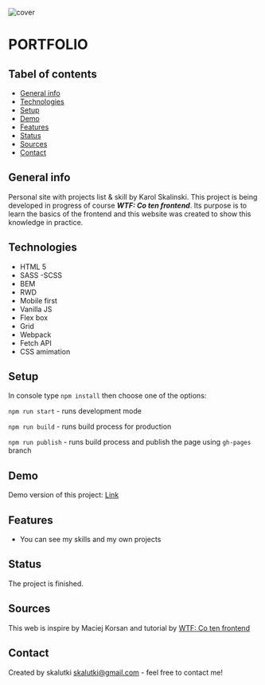 ![cover](https://skalutki.github.io/portfolio/og.png)

# PORTFOLIO

## Tabel of contents

- [General info](#general-info)
- [Technologies](#technologies)
- [Setup](#setup)
- [Demo](#demo)
- [Features](#features)
- [Status](#status)
- [Sources](#sources)
- [Contact](#contact)

## General info

Personal site with projects list & skill by Karol Skalinski.
This project is being developed in progress of course **_WTF: Co ten frontend_**.
Its purpose is to learn the basics of the frontend and this website was created to show this knowledge in practice.

## Technologies

- HTML 5
- SASS -SCSS
- BEM
- RWD
- Mobile first
- Vanilla JS
- Flex box
- Grid
- Webpack
- Fetch API
- CSS amimation

## Setup

In console type `npm install` then choose one of the options:

`npm run start` - runs development mode

`npm run build` - runs build process for production

`npm run publish` - runs build process and publish the page using `gh-pages` branch

## Demo

Demo version of this project: [Link](https://skalutki.github.io/portfolio/)

## Features

- You can see my skills and my own projects

## Status

The project is finished.

## Sources

This web is inspire by Maciej Korsan and tutorial by [WTF: Co ten frontend](https://cotenfrontend.pl/)

## Contact

Created by skalutki <skalutki@gmail.com> - feel free to contact me!

